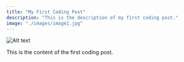 ```yaml
---
title: "My First Coding Post"
description: "This is the description of my first coding post."
image: "./images/image1.jpg"
---
```


![Alt text](./images/image1.jpg)

This is the content of the first coding post.

